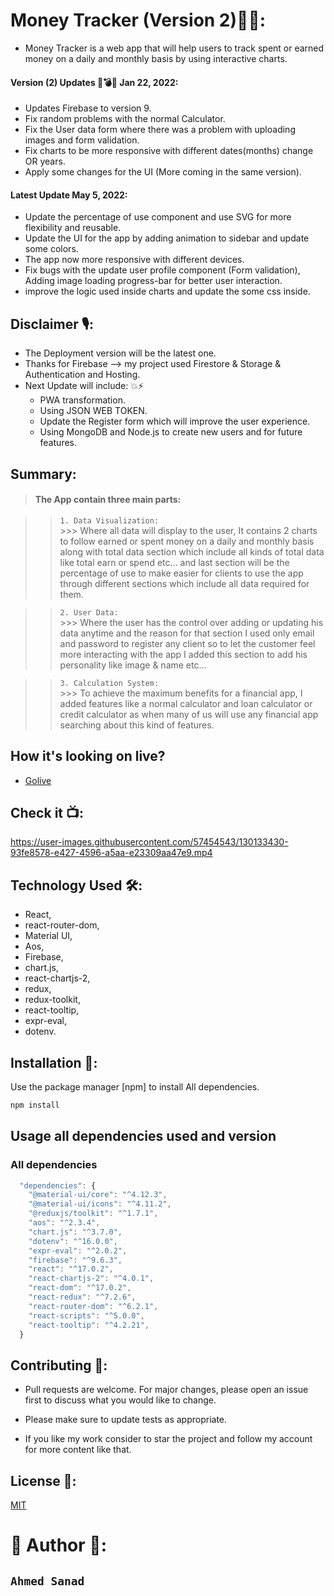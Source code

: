 # Money Tracker (Version 2)✌🏻:

- Money Tracker is a web app that will help users to track spent or earned money on a daily and monthly basis by using interactive charts.

#### Version (2) Updates 🧨💣🧨 Jan 22, 2022:

- Updates Firebase to version 9.
- Fix random problems with the normal Calculator.
- Fix the User data form where there was a problem with uploading images and form validation.
- Fix charts to be more responsive with different dates(months) change OR years.
- Apply some changes for the UI (More coming in the same version).

#### Latest Update May 5, 2022:

- Update the percentage of use component and use SVG for more flexibility and reusable.
- Update the UI for the app by adding animation to sidebar and update some colors.
- The app now more responsive with different devices.
- Fix bugs with the update user profile component (Form validation), Adding image loading progress-bar for better user interaction.
- improve the logic used inside charts and update the some css inside.


## Disclaimer 🎙:

- The Deployment version will be the latest one.
- Thanks for Firebase --> my project used Firestore & Storage & Authentication and Hosting.
- Next Update will include: 💥⚡️
  - PWA transformation.
  - Using JSON WEB TOKEN.
  - Update the Register form which will improve the user experience.
  - Using MongoDB and Node.js to create new users and for future features.


## Summary:

>#### The App contain three main parts:<br>

>> `1. Data Visualization:`<br>
    >>> Where all data will display to the user, It contains 2 charts to follow earned or spent money on a daily and monthly basis along with total data section which include all kinds of total data like total earn or spend etc... and last section will be the percentage of use to make easier for clients to use the app through different sections which include all data required for them.<br>

>> `2. User Data:`<br>
    >>> Where the user has the control over adding or updating his data anytime and the reason for that section I used only email and password to register any client so to let the customer feel more interacting with the app I added this section to add his personality like image & name etc...<br>

>> `3. Calculation System:`<br>
    >>> To achieve the maximum benefits for a financial app, I added features like a normal calculator and loan calculator or credit calculator as when many of us will use any financial app searching about this kind of features. 


## How it's looking on live?

- [Golive](https://control-your-money-spend.web.app/)


## Check it 📺:


https://user-images.githubusercontent.com/57454543/130133430-93fe8578-e427-4596-a5aa-e23309aa47e9.mp4


## Technology Used 🛠:

- React,
- react-router-dom,
- Material UI,
- Aos,
- Firebase,
- chart.js,
- react-chartjs-2,
- redux,
- redux-toolkit,
- react-tooltip,
- expr-eval,
- dotenv.


## Installation 🧰:

Use the package manager [npm] to install All dependencies.

```bash
npm install
```


## Usage all dependencies used and version

### All dependencies
 
```javascript
  "dependencies": {
    "@material-ui/core": "^4.12.3",
    "@material-ui/icons": "^4.11.2",
    "@reduxjs/toolkit": "^1.7.1",
    "aos": "^2.3.4",
    "chart.js": "^3.7.0",
    "dotenv": "^16.0.0",
    "expr-eval": "^2.0.2",
    "firebase": "^9.6.3",
    "react": "^17.0.2",
    "react-chartjs-2": "^4.0.1",
    "react-dom": "^17.0.2",
    "react-redux": "^7.2.6",
    "react-router-dom": "^6.2.1",
    "react-scripts": "^5.0.0",
    "react-tooltip": "^4.2.21",
  }
```

## Contributing 🧲:

- Pull requests are welcome. For major changes, please open an issue first to discuss what you would like to change.

- Please make sure to update tests as appropriate.

- If you like my work consider to star the project and follow my account for more content like that.

## License 🔑:
[MIT](https://choosealicense.com/licenses/mit/)

# 🎉 Author 🎉:
## `Ahmed Sanad`
